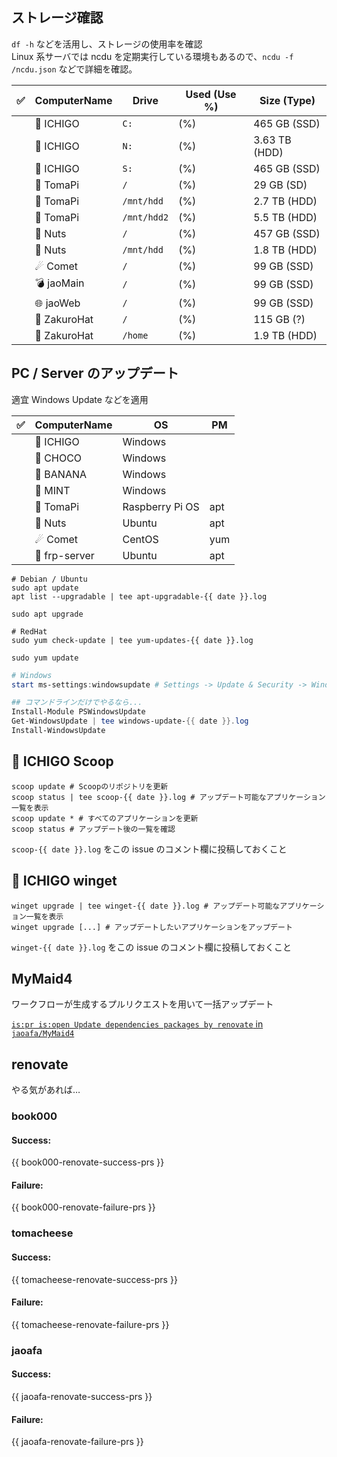 ## ストレージ確認

`df -h` などを活用し、ストレージの使用率を確認  
Linux 系サーバでは ncdu を定期実行している環境もあるので、`ncdu -f /ncdu.json` などで詳細を確認。

| ✅ | ComputerName | Drive       | Used (Use %) | Size (Type)   |
| :-: | ------------ | ----------- | ------------ | ------------- |
|  | 🍓 ICHIGO       | `C:`         |   (%)        | 465 GB (SSD)  |
|  | 🍓 ICHIGO       | `N:`         |   (%)        | 3.63 TB (HDD) |
|  | 🍓 ICHIGO       | `S:`         |   (%)        | 465 GB (SSD)  |
|  | 🥧 TomaPi       | `/`         |   (%)        | 29 GB (SD)    |
|  | 🥧 TomaPi       | `/mnt/hdd`  |   (%)        | 2.7 TB (HDD)  |
|  | 🥧 TomaPi       | `/mnt/hdd2` |   (%)        | 5.5 TB (HDD)  |
|  | 🥜 Nuts         | `/`         |   (%)        | 457 GB (SSD)  |
|  | 🥜 Nuts         | `/mnt/hdd`  |   (%)        | 1.8 TB (HDD)  |
|  | ☄ Comet        | `/`         |   (%)        | 99 GB (SSD)   |
|  | 💣 jaoMain      | `/`         |   (%)        | 99 GB (SSD)   |
|  | 🌐 jaoWeb       | `/`         |   (%)        | 99 GB (SSD)   |
|  | 👒 ZakuroHat    | `/`         |   (%)        | 115 GB (?)    |
|  | 👒 ZakuroHat    | `/home`     |   (%)        | 1.9 TB (HDD)  |

## PC / Server のアップデート

適宜 Windows Update などを適用

| ✅ | ComputerName | OS              | PM  |
| :---: | ------------ | --------------- | --- |
|  | 🍓 ICHIGO       | Windows         |     |
|  | 🍫 CHOCO        | Windows         |     |
|  | 🍌 BANANA       | Windows         |     |
|  | 🍃 MINT         | Windows         |     |
|  | 🥧 TomaPi       | Raspberry Pi OS | apt |
|  | 🥜 Nuts         | Ubuntu          | apt |
|  | ☄ Comet        | CentOS          | yum |
|  | 🌉 frp-server   | Ubuntu          | apt |

```shell
# Debian / Ubuntu
sudo apt update
apt list --upgradable | tee apt-upgradable-{{ date }}.log

sudo apt upgrade

# RedHat
sudo yum check-update | tee yum-updates-{{ date }}.log

sudo yum update
```

```powershell
# Windows
start ms-settings:windowsupdate # Settings -> Update & Security -> Windows Update の画面を開く

## コマンドラインだけでやるなら...
Install-Module PSWindowsUpdate
Get-WindowsUpdate | tee windows-update-{{ date }}.log
Install-WindowsUpdate
```

## 🍓 ICHIGO Scoop

```shell
scoop update # Scoopのリポジトリを更新
scoop status | tee scoop-{{ date }}.log # アップデート可能なアプリケーション一覧を表示
scoop update * # すべてのアプリケーションを更新
scoop status # アップデート後の一覧を確認
```

`scoop-{{ date }}.log` をこの issue のコメント欄に投稿しておくこと

## 🍓 ICHIGO winget

```shell
winget upgrade | tee winget-{{ date }}.log # アップデート可能なアプリケーション一覧を表示
winget upgrade [...] # アップデートしたいアプリケーションをアップデート
```

`winget-{{ date }}.log` をこの issue のコメント欄に投稿しておくこと

## MyMaid4

ワークフローが生成するプルリクエストを用いて一括アップデート

[`is:pr is:open Update dependencies packages by renovate` in `jaoafa/MyMaid4`](https://github.com/jaoafa/MyMaid4/pulls?q=is%3Apr+is%3Aopen+Update+dependencies+packages+by+renovate)

## renovate

やる気があれば…

### book000

#### Success:

{{ book000-renovate-success-prs }}

#### Failure:

{{ book000-renovate-failure-prs }}

### tomacheese

#### Success:

{{ tomacheese-renovate-success-prs }}

#### Failure:

{{ tomacheese-renovate-failure-prs }}

### jaoafa

#### Success:

{{ jaoafa-renovate-success-prs }}

#### Failure:

{{ jaoafa-renovate-failure-prs }}
